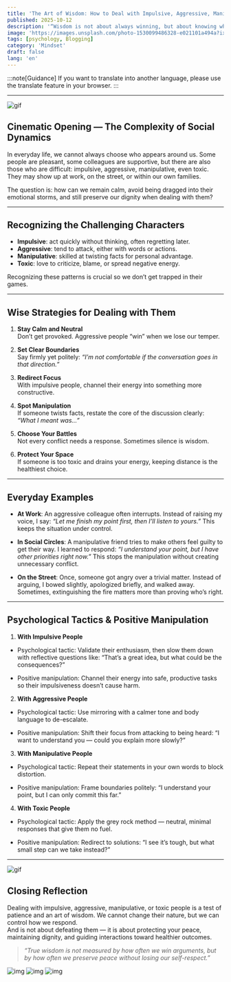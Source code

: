 ```yaml
---
title: 'The Art of Wisdom: How to Deal with Impulsive, Aggressive, Manipulative, and Toxic People'
published: 2025-10-12
description: '“Wisdom is not about always winning, but about knowing when to step forward, when to stay silent, and when to walk away.”'
image: 'https://images.unsplash.com/photo-1530099486328-e021101a494a?ixlib=rb-4.1.0&ixid=M3wxMjA3fDB8MHxzZWFyY2h8MzZ8fGludGVyYWN0aW9ufGVufDB8fDB8fHww&auto=format&fit=crop&q=60&w=600'
tags: [psychology, Blogging]
category: 'Mindset'
draft: false 
lang: 'en'
---
```


:::note[Guidance]
If you want to translate into another language, please use the translate feature in your browser.
:::

---

![gif](https://media.tenor.com/WYmal-WAnksAAAAM/yuzuki-mizusaka-nonoka-komiya.gif)

## Cinematic Opening — The Complexity of Social Dynamics

In everyday life, we cannot always choose who appears around us. Some people are pleasant, some colleagues are supportive, but there are also those who are difficult: impulsive, aggressive, manipulative, even toxic. They may show up at work, on the street, or within our own families.  

The question is: how can we remain calm, avoid being dragged into their emotional storms, and still preserve our dignity when dealing with them?  

---

## Recognizing the Challenging Characters

- **Impulsive**: act quickly without thinking, often regretting later.  
- **Aggressive**: tend to attack, either with words or actions.  
- **Manipulative**: skilled at twisting facts for personal advantage.  
- **Toxic**: love to criticize, blame, or spread negative energy.  

Recognizing these patterns is crucial so we don’t get trapped in their games.  

---

## Wise Strategies for Dealing with Them

1. **Stay Calm and Neutral**  
   Don’t get provoked. Aggressive people “win” when we lose our temper.  

2. **Set Clear Boundaries**  
   Say firmly yet politely: *“I’m not comfortable if the conversation goes in that direction.”*  

3. **Redirect Focus**  
   With impulsive people, channel their energy into something more constructive.  

4. **Spot Manipulation**  
   If someone twists facts, restate the core of the discussion clearly: *“What I meant was…”*  

5. **Choose Your Battles**  
   Not every conflict needs a response. Sometimes silence is wisdom.  

6. **Protect Your Space**  
   If someone is too toxic and drains your energy, keeping distance is the healthiest choice.  

---

## Everyday Examples

- **At Work**: An aggressive colleague often interrupts. Instead of raising my voice, I say: *“Let me finish my point first, then I’ll listen to yours.”* This keeps the situation under control.  

- **In Social Circles**: A manipulative friend tries to make others feel guilty to get their way. I learned to respond: *“I understand your point, but I have other priorities right now.”* This stops the manipulation without creating unnecessary conflict.  

- **On the Street**: Once, someone got angry over a trivial matter. Instead of arguing, I bowed slightly, apologized briefly, and walked away. Sometimes, extinguishing the fire matters more than proving who’s right.  

---

## Psychological Tactics & Positive Manipulation

1. **With Impulsive People**

- Psychological tactic: Validate their enthusiasm, then slow them down with reflective questions like: “That’s a great idea, but what could be the consequences?”

- Positive manipulation: Channel their energy into safe, productive tasks so their impulsiveness doesn’t cause harm.

2. **With Aggressive People**

- Psychological tactic: Use mirroring with a calmer tone and body language to de-escalate.

- Positive manipulation: Shift their focus from attacking to being heard: “I want to understand you — could you explain more slowly?”

3. **With Manipulative People**

- Psychological tactic: Repeat their statements in your own words to block distortion.

- Positive manipulation: Frame boundaries politely: “I understand your point, but I can only commit this far.”

4. **With Toxic People**

- Psychological tactic: Apply the grey rock method — neutral, minimal responses that give them no fuel.

- Positive manipulation: Redirect to solutions: “I see it’s tough, but what small step can we take instead?”

---

![gif](https://media.tenor.com/TBL2c8I16LcAAAAM/isla-plastic-memories.gif)

## Closing Reflection

Dealing with impulsive, aggressive, manipulative, or toxic people is a test of patience and an art of wisdom. We cannot change their nature, but we can control how we respond.  
And is not about defeating them — it is about protecting your peace, maintaining dignity, and guiding interactions toward healthier outcomes.  

> *“True wisdom is not measured by how often we win arguments, but by how often we preserve peace without losing our self-respect.”*  

![img](https://images.unsplash.com/photo-1587817020884-6a2f41f97e38?ixlib=rb-4.1.0&ixid=M3wxMjA3fDB8MHxzZWFyY2h8MzJ8fGludGVyYWN0aW9ufGVufDB8fDB8fHww&auto=format&fit=crop&q=60&w=600)
![img](https://images.unsplash.com/photo-1526045612212-70caf35c14df?ixlib=rb-4.1.0&ixid=M3wxMjA3fDB8MHxzZWFyY2h8Mzl8fGludGVyYWN0aW9ufGVufDB8fDB8fHww&auto=format&fit=crop&q=60&w=600)
![img](https://images.unsplash.com/photo-1486312338219-ce68d2c6f44d?ixlib=rb-4.1.0&ixid=M3wxMjA3fDB8MHxzZWFyY2h8Mjh8fGludGVyYWN0aW9ufGVufDB8fDB8fHww&auto=format&fit=crop&q=60&w=600)

